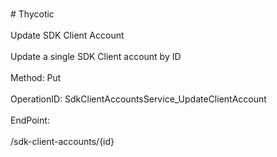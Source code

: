 <br>#     Thycotic</br>
<br>Update SDK Client Account</br>
<br>Update a single SDK Client account by ID</br>
<br>Method: Put</br>
<br>OperationID: SdkClientAccountsService_UpdateClientAccount</br>
<br>EndPoint:</br>
<br>/sdk-client-accounts/{id}</br>
